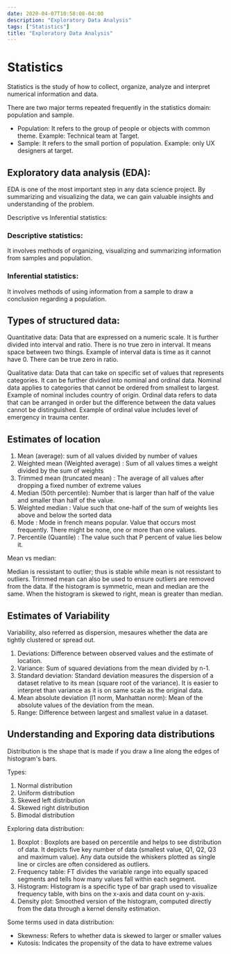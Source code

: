 ```yaml
---
date: 2020-04-07T10:58:08-04:00
description: "Exploratory Data Analysis"
tags: ["Statistics"]
title: "Exploratory Data Analysis"
---
```


# Statistics

Statistics is the study of how to collect, organize, analyze and interpret numerical information and data. 

There are two major terms repeated frequently in the statistics domain: population and sample. 

- Population: It refers to the group of people or objects with common theme. Example: Technical team at Target.
- Sample: It refers to the small portion of population. Example: only UX designers at target.

## Exploratory data analysis (EDA): 
EDA is one of the most important step in any data science project. By summarizing and visualizing the data, we can gain valuable insights and understanding of the problem. 

Descriptive vs Inferential statistics:

### Descriptive statistics:
 It involves methods of organizing, visualizing and summarizing information from samples and population.

 ### Inferential statistics:
It involves methods of using information from a sample to draw a conclusion regarding a population. 

## Types of structured data:

Quantitative data: Data that are expressed on a numeric scale. It is further divided into interval and ratio. There is no true zero in interval. It means space between two things. Example of interval data is time as it cannot have 0. There can be true zero in ratio.

Qualitative data: Data that can take on specific set of values that represents categories. It can be further divided into nominal and ordinal data. Nominal data applies to categories that cannot be ordered from smallest to largest. Example of nominal includes country of origin. Ordinal data refers to data that can be arranged in order but the difference between the data values cannot be distinguished. Example of ordinal value includes level of emergency in trauma center.

## Estimates of location

1) Mean (average): sum of all values divided by number of values
2) Weighted mean (Weighted average) : Sum of all values times a weight divided by the sum of weights
3) Trimmed mean (truncated mean) : The average of all values after dropping a fixed number of extreme values
4) Median (50th percentile): Number that is larger than half of the value and smaller than half of the value.
5) Weighted median : Value such that one-half of the sum of weights lies above and below the sorted data
6) Mode : Mode in french means popular. Value that occurs most frequently. There might be none, one or more than one values. 
7) Percentile (Quantile) : The value such that P percent of value lies below it.

Mean vs median:

Median is ressistant to outlier; thus is stable while mean is not ressistant to outliers. Trimmed mean can also be used to ensure outliers are removed from the data. If the histogram is symmetric, mean and median are the same. When the histogram is skewed to right, mean is greater than median.

## Estimates of Variability

Variability, also referred as dispersion, mesaures whether the data are tightly clustered or spread out.

1) Deviations: Difference between observed values and the estimate of location.
2) Variance: Sum of squared deviations from the mean divided by n-1.
3) Standard deviation: Standard deviation measures the dispersion of a dataset relative to its mean (square root of the variance). It is easier to interpret than variance as it is on same scale as the original data.
4) Mean absolute deviation (l1 norm, Manhattan norm): Mean of the absolute values of the deviation from the mean.
5) Range: Difference between largest and smallest value in a dataset. 



## Understanding and Exporing data distributions

Distribution is the shape that is made if you draw a line along the edges of histogram's bars.

Types:

1) Normal distribution
2) Uniform distribution
3) Skewed left distribution
4) Skewed right distribution
5) Bimodal distribution

Exploring data distribution:

1) Boxplot : Boxplots are based on percentile and helps to see distribution of data. It depicts five key number of data (smallest value, Q1, Q2, Q3 and maximum value). Any data outside the whiskers plotted as single line or circles are often considered as outliers.
2) Frequency table: FT divides the variable range into equally spaced segments and tells how many values fall within each segment. 
3) Histogram: Histogram is a specific type of bar graph used to visualize frequency table, with bins on the x-axis and data count on y-axis.
4) Density plot: Smoothed version of the histogram, computed directly from the data through a kernel density estimation.

Some terms used in data distribution:

- Skewness: Refers to whether data is skewed to larger or smaller values
- Kutosis: Indicates the propensity of the data to have extreme values